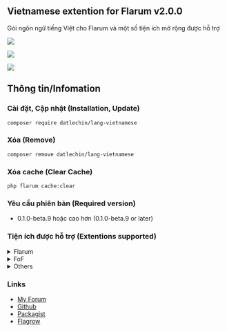 ## Vietnamese extention for Flarum v2.0.0
Gói ngôn ngữ tiếng Việt cho Flarum và một số tiện ích mở rộng được hỗ trợ

![](https://img.shields.io/badge/license-MIT-blue.svg)

![](https://img.shields.io/packagist/v/datlechin/lang-vietnamese.svg)

![](https://img.shields.io/packagist/dt/datlechin/lang-vietnamese.svg)

## Thông tin/Infomation
### Cài đặt, Cập nhật (Installation, Update)
`composer require datlechin/lang-vietnamese`

### Xóa (Remove)
`composer remove datlechin/lang-vietnamese`

### Xóa cache (Clear Cache)
`php flarum cache:clear`

### Yêu cầu phiên bản (Required version)
- 0.1.0-beta.9 hoặc cao hơn (0.1.0-beta.9 or later)

### Tiện ích được hỗ trợ (Extentions supported)
<details>
  <summary>Flarum</summary>
  <ul>
    <li>Akismet</li>
    <li>Approval</li>
    <li>Auth Facebook</li>
    <li>Auth Github</li>
    <li>Auth Twitter</li>
    <li>Emoji</li>
    <li>Flags</li>
    <li>Likes</li>
    <li>Lock</li>
    <li>Markdown</li>
    <li>Mentions</li>
    <li>Pusher</li>
    <li>Statistics</li>
    <li>Sticky</li>
    <li>Supcriptions</li>
    <li>Suspend</li>
    <li>Tags</li>
  <ul>
</details>
    
<details>
  <summary>FoF</summary>
  <ul>
<!--     <li>Best Answe</li>
    <li>Byobu</li>
    <li>Drafts</li>
    <li>Links</li>
    <li>Merge Discussions</li>
    <li>Polls</li>
    <li>Share Social</li>
    <li>Social Profile</li>
    <li>Spam block</li>
    <li>Transliterator</li>
    <li>Upload</li>
    <li>User Bio</li>
    <li>User Directory</li> -->
  </ul> 
</details>

<details>
  <summary>Others</summary>
  <ul>
    <li><a href="https://extiverse.com/extension/the-turk/flarum-welcome-widgets">Welcome Widgets</a></li>
<!--     <li><a href="https://flagrow.io/extensions/askvortsov/flarum-categories">Flarum Categories</a></li>
    <li><a href="https://flagrow.io/extensions/irony/flarum-ext-login2see">Login to See</a></li>
    <li><a href="https://flagrow.io/extensions/kvothe/reply-to-see">Reply2See</a></li>
    <li><a href="https://flagrow.io/extensions/michaelbelgium/flarum-discussion-views">Discussion views</a></li>
    <li><a href="https://flagrow.io/extensions/reflar/level-ranks">Level Ranks</a></li>
    <li><a href="https://flagrow.io/extensions/therealsujitk/flarum-ext-gifs">GIFs</a></li>
    <li><a href="https://flagrow.io/extensions/xelson/flarum-ext-chat">Neon Chat</a></li> -->
  </ul> 
</details>

### Links
- [My Forum](https://vieit.net)
- [Github](https://github.com/datlechin/lang-vietnamese)
- [Packagist](https://packagist.org/packages/datlechin/lang-vietnamese)
- [Flagrow](https://flagrow.io/extensions/datlechin/lang-vietnamese)
